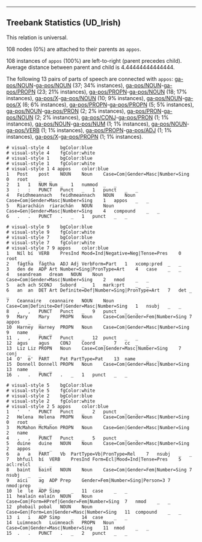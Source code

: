 

--------------------------------------------------------------------------------

## Treebank Statistics (UD_Irish)

This relation is universal.

108 nodes (0%) are attached to their parents as `appos`.

108 instances of `appos` (100%) are left-to-right (parent precedes child).
Average distance between parent and child is 4.44444444444444.

The following 13 pairs of parts of speech are connected with `appos`: [ga-pos/NOUN]()-[ga-pos/NOUN]() (37; 34% instances), [ga-pos/NOUN]()-[ga-pos/PROPN]() (23; 21% instances), [ga-pos/PROPN]()-[ga-pos/NOUN]() (18; 17% instances), [ga-pos/X]()-[ga-pos/NOUN]() (10; 9% instances), [ga-pos/NOUN]()-[ga-pos/X]() (6; 6% instances), [ga-pos/PROPN]()-[ga-pos/PROPN]() (5; 5% instances), [ga-pos/NOUN]()-[ga-pos/PRON]() (2; 2% instances), [ga-pos/PRON]()-[ga-pos/NOUN]() (2; 2% instances), [ga-pos/CONJ]()-[ga-pos/PRON]() (1; 1% instances), [ga-pos/NOUN]()-[ga-pos/NUM]() (1; 1% instances), [ga-pos/NOUN]()-[ga-pos/VERB]() (1; 1% instances), [ga-pos/PROPN]()-[ga-pos/ADJ]() (1; 1% instances), [ga-pos/X]()-[ga-pos/PROPN]() (1; 1% instances).


~~~ conllu
# visual-style 4	bgColor:blue
# visual-style 4	fgColor:white
# visual-style 1	bgColor:blue
# visual-style 1	fgColor:white
# visual-style 1 4 appos	color:blue
1	Post	post	NOUN	Noun	Case=Com|Gender=Masc|Number=Sing	0	root	_	_
2	1	1	NUM	Num	_	1	nummod	_	_
3	:	:	PUNCT	Punct	_	1	punct	_	_
4	Feidhmeannach	feidhmeannach	NOUN	Noun	Case=Com|Gender=Masc|Number=Sing	1	appos	_	_
5	Riaracháin	riarachán	NOUN	Noun	Case=Gen|Gender=Masc|Number=Sing	4	compound	_	_
6	.	.	PUNCT	.	_	1	punct	_	_

~~~


~~~ conllu
# visual-style 9	bgColor:blue
# visual-style 9	fgColor:white
# visual-style 7	bgColor:blue
# visual-style 7	fgColor:white
# visual-style 7 9 appos	color:blue
1	Níl	bí	VERB	PresInd	Mood=Ind|Negative=Neg|Tense=Pres	0	root	_	_
2	fágtha	fágtha	ADJ	Adj	VerbForm=Part	1	xcomp:pred	_	_
3	den	de	ADP	Art	Number=Sing|PronType=Art	4	case	_	_
4	seandream	dream	NOUN	Noun	Case=Com|Gender=Masc|Number=Sing	2	nmod	_	_
5	ach	ach	SCONJ	Subord	_	1	mark:prt	_	_
6	an	an	DET	Art	Definite=Def|Number=Sing|PronType=Art	7	det	_	_
7	Ceannaire	ceannaire	NOUN	Noun	Case=Com|Definite=Def|Gender=Masc|Number=Sing	1	nsubj	_	_
8	,	,	PUNCT	Punct	_	9	punct	_	_
9	Mary	Mary	PROPN	Noun	Case=Com|Gender=Fem|Number=Sing	7	appos	_	_
10	Harney	Harney	PROPN	Noun	Case=Com|Gender=Masc|Number=Sing	9	name	_	_
11	,	,	PUNCT	Punct	_	12	punct	_	_
12	agus	agus	CONJ	Coord	_	7	cc	_	_
13	Liz	Liz	PROPN	Noun	Case=Com|Gender=Masc|Number=Sing	7	conj	_	_
14	O'	o'	PART	Pat	PartType=Pat	13	name	_	_
15	Donnell	Donnell	PROPN	Noun	Case=Com|Gender=Masc|Number=Sing	13	name	_	_
16	.	.	PUNCT	.	_	1	punct	_	_

~~~


~~~ conllu
# visual-style 5	bgColor:blue
# visual-style 5	fgColor:white
# visual-style 2	bgColor:blue
# visual-style 2	fgColor:white
# visual-style 2 5 appos	color:blue
1	'	'	PUNCT	Punct	_	2	punct	_	_
2	Helena	Helena	PROPN	Noun	Case=Com|Gender=Masc|Number=Sing	0	root	_	_
3	McMahon	McMahon	PROPN	Noun	Case=Gen|Gender=Masc|Number=Sing	2	name	_	_
4	,	,	PUNCT	Punct	_	5	punct	_	_
5	duine	duine	NOUN	Noun	Case=Com|Gender=Masc|Number=Sing	2	appos	_	_
6	a	a	PART	Vb	PartType=Vb|PronType=Rel	7	nsubj	_	_
7	bhfuil	bí	VERB	PresInd	Form=Ecl|Mood=Ind|Tense=Pres	5	acl:relcl	_	_
8	baint	baint	NOUN	Noun	Case=Com|Gender=Fem|Number=Sing	7	nsubj	_	_
9	aici	ag	ADP	Prep	Gender=Fem|Number=Sing|Person=3	7	nmod:prep	_	_
10	le	le	ADP	Simp	_	11	case	_	_
11	healaín	ealaín	NOUN	Noun	Case=Com|Form=HPref|Gender=Fem|Number=Sing	7	nmod	_	_
12	phobail	pobal	NOUN	Noun	Case=Gen|Form=Len|Gender=Masc|Number=Sing	11	compound	_	_
13	i	i	ADP	Simp	_	14	case	_	_
14	Luimneach	Luimneach	PROPN	Noun	Case=Com|Gender=Masc|Number=Sing	11	nmod	_	_
15	.	.	PUNCT	.	_	2	punct	_	_

~~~


